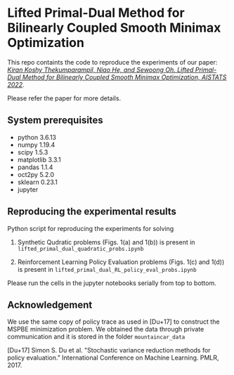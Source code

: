 # Lifted Primal-Dual Method for Bilinearly Coupled Smooth Minimax Optimization

This repo containts the code to reproduce the experiments of our paper:
[*Kiran Koshy Thekumparampil, Niao He, and Sewoong Oh. Lifted Primal-Dual Method for Bilinearly Coupled Smooth Minimax Optimization, AISTATS 2022*](https://arxiv.org/abs/2201.07427).

Please refer the paper for more details.

## System prerequisites

- python 3.6.13
- numpy 1.19.4
- scipy 1.5.3
- matplotlib 3.3.1
- pandas 1.1.4
- oct2py 5.2.0
- sklearn 0.23.1
- jupyter

## Reproducing the experimental results

Python script for reproducing the experiments for solving

1. Synthetic Qudratic problems (Figs. 1(a) and 1(b)) is present in `lifted_primal_dual_quadratic_probs.ipynb`

2. Reinforcement Learning Policy Evaluation problems (Figs. 1(c) and 1(d)) is present in `lifted_primal_dual_RL_policy_eval_probs.ipynb`

Please run the cells in the jupyter notebooks serially from top to bottom.

## Acknowledgement

We use the same copy of policy trace as used in [Du+17] to construct the MSPBE minimization problem. We obtained the data through private communication and it is stored in the folder `mountaincar_data`

[Du+17] Simon S. Du et al. "Stochastic variance reduction methods for policy evaluation." International Conference on Machine Learning. PMLR, 2017.
